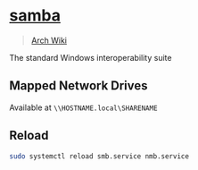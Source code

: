 # [samba](https://www.samba.org/)

> [Arch Wiki](https://wiki.archlinux.org/title/samba)

The standard Windows interoperability suite

## Mapped Network Drives

Available at `\\HOSTNAME.local\SHARENAME`

## Reload

```sh
sudo systemctl reload smb.service nmb.service
```
